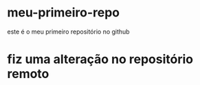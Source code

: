 # meu-primeiro-repo
este é o meu primeiro repositório no github
# fiz uma alteração no repositório remoto
